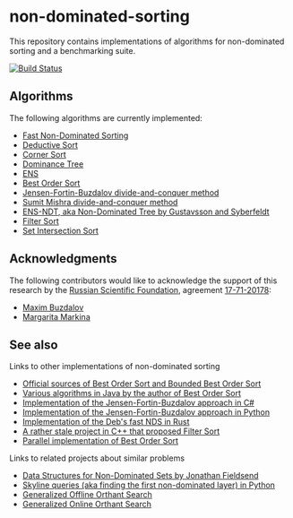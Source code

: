 # non-dominated-sorting
This repository contains implementations of algorithms for non-dominated sorting and a benchmarking suite.

[![Build Status](https://travis-ci.org/mbuzdalov/non-dominated-sorting.png)](http://travis-ci.org/mbuzdalov/non-dominated-sorting)

## Algorithms

The following algorithms are currently implemented:

* [Fast Non-Dominated Sorting](https://github.com/mbuzdalov/non-dominated-sorting/wiki/Algorithms:-Fast-Non%E2%80%90Dominated-Sorting)
* [Deductive Sort](https://github.com/mbuzdalov/non-dominated-sorting/wiki/Algorithms:-Deductive-Sort)
* [Corner Sort](https://github.com/mbuzdalov/non-dominated-sorting/wiki/Algorithms:-Corner-Sort)
* [Dominance Tree](https://github.com/mbuzdalov/non-dominated-sorting/wiki/Algorithms:-Dominance-Tree)
* [ENS](https://github.com/mbuzdalov/non-dominated-sorting/wiki/Algorithms:-ENS)
* [Best Order Sort](https://github.com/mbuzdalov/non-dominated-sorting/wiki/Algorithms:-Best-Order-Sort)
* [Jensen-Fortin-Buzdalov divide-and-conquer method](https://github.com/mbuzdalov/non-dominated-sorting/wiki/Algorithms:-Jensen%E2%80%90Fortin%E2%80%90Buzdalov-divide%E2%80%90and%E2%80%90conquer)
* [Sumit Mishra divide-and-conquer method](https://github.com/mbuzdalov/non-dominated-sorting/wiki/Algorithms:-Sumit-Mishra's-divide%E2%80%90and%E2%80%90conquer)
* [ENS-NDT, aka Non-Dominated Tree by Gustavsson and Syberfeldt](https://github.com/mbuzdalov/non-dominated-sorting/wiki/Algorithms:-Non%E2%80%90Dominated-Tree)
* [Filter Sort](https://github.com/mbuzdalov/non-dominated-sorting/wiki/Algorithms:-Filter-Sort)
* [Set Intersection Sort](https://github.com/mbuzdalov/non-dominated-sorting/wiki/Set-Intersection-Sort)

## Acknowledgments

The following contributors would like to acknowledge the support of this research by the [Russian Scientific Foundation](http://рнф.рф/en),
agreement [17-71-20178](http://рнф.рф/en/enprjcard/?rid=17-71-20178):

* [Maxim Buzdalov](https://github.com/mbuzdalov)
* [Margarita Markina](https://github.com/markina)

## See also

Links to other implementations of non-dominated sorting

* [Official sources of Best Order Sort and Bounded Best Order Sort](https://github.com/proteekroy/Best-Order-Sort)
* [Various algorithms in Java by the author of Best Order Sort](https://github.com/proteekroy/NDS)
* [Implementation of the Jensen-Fortin-Buzdalov approach in C#](https://github.com/KernelA/nds)
* [Implementation of the Jensen-Fortin-Buzdalov approach in Python](https://github.com/KernelA/nds-py)
* [Implementation of the Deb's fast NDS in Rust](https://github.com/mneumann/non-dominated-sort-rs)
* [A rather stale project in C++ that proposed Filter Sort](https://github.com/WangJunChen567/NS)
* [Parallel implementation of Best Order Sort](https://github.com/juanjonrg/nds)


Links to related projects about similar problems

* [Data Structures for Non-Dominated Sets by Jonathan Fieldsend](https://github.com/fieldsend/multiobjective_data_structures)
* [Skyline queries (aka finding the first non-dominated layer) in Python](https://github.com/tommyod/paretoset)
* [Generalized Offline Orthant Search](https://github.com/mbuzdalov/orthant-search)
* [Generalized Online Orthant Search](https://github.com/mbuzdalov/incremental-orthants)
